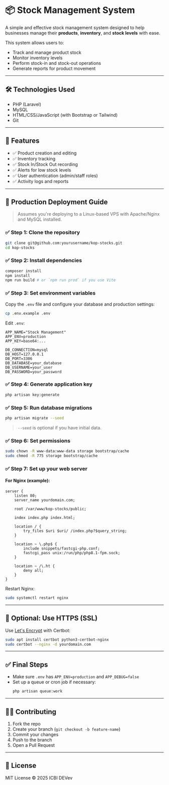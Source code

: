 # 📦 Stock Management System

A simple and effective stock management system designed to help businesses manage their **products**, **inventory**, and **stock levels** with ease.

This system allows users to:

- Track and manage product stock
- Monitor inventory levels
- Perform stock-in and stock-out operations
- Generate reports for product movement

---

## 🛠️ Technologies Used

- PHP (Laravel)
- MySQL
- HTML/CSS/JavaScript (with Bootstrap or Tailwind)
- Git

---

## 📁 Features

- ✅ Product creation and editing
- ✅ Inventory tracking
- ✅ Stock In/Stock Out recording
- ✅ Alerts for low stock levels
- ✅ User authentication (admin/staff roles)
- ✅ Activity logs and reports

---

## 🚀 Production Deployment Guide

> Assumes you're deploying to a Linux-based VPS with Apache/Nginx and MySQL installed.

### ✅ Step 1: Clone the repository

```bash
git clone git@github.com:yourusername/kop-stocks.git
cd kop-stocks
```

### ✅ Step 2: Install dependencies

```bash
composer install
npm install
npm run build # or `npm run prod` if you use Vite
```

### ✅ Step 3: Set environment variables

Copy the `.env` file and configure your database and production settings:

```bash
cp .env.example .env
```

Edit `.env`:

```env
APP_NAME="Stock Management"
APP_ENV=production
APP_KEY=base64:...

DB_CONNECTION=mysql
DB_HOST=127.0.0.1
DB_PORT=3306
DB_DATABASE=your_database
DB_USERNAME=your_user
DB_PASSWORD=your_password
```

### ✅ Step 4: Generate application key

```bash
php artisan key:generate
```

### ✅ Step 5: Run database migrations

```bash
php artisan migrate --seed
```

> `--seed` is optional if you have initial data.

### ✅ Step 6: Set permissions

```bash
sudo chown -R www-data:www-data storage bootstrap/cache
sudo chmod -R 775 storage bootstrap/cache
```

### ✅ Step 7: Set up your web server

#### For Nginx (example):

```nginx
server {
    listen 80;
    server_name yourdomain.com;

    root /var/www/kop-stocks/public;

    index index.php index.html;

    location / {
        try_files $uri $uri/ /index.php?$query_string;
    }

    location ~ \.php$ {
        include snippets/fastcgi-php.conf;
        fastcgi_pass unix:/run/php/php8.1-fpm.sock;
    }

    location ~ /\.ht {
        deny all;
    }
}
```

Restart Nginx:

```bash
sudo systemctl restart nginx
```

---

## 🔐 Optional: Use HTTPS (SSL)

Use [Let's Encrypt](https://letsencrypt.org/) with Certbot:

```bash
sudo apt install certbot python3-certbot-nginx
sudo certbot --nginx -d yourdomain.com
```

---

## ✅ Final Steps

- Make sure `.env` has `APP_ENV=production` and `APP_DEBUG=false`
- Set up a queue or cron job if necessary:
  ```bash
  php artisan queue:work
  ```

---

## 👨‍💼 Contributing

1. Fork the repo
2. Create your branch (`git checkout -b feature-name`)
3. Commit your changes
4. Push to the branch
5. Open a Pull Request

---

## 📄 License

MIT License © 2025 ICBI DEVev

